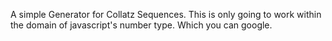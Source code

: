 A simple Generator for Collatz Sequences. This is only going to work within the domain of javascript's number type. Which you can google. 